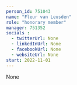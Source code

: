 ```yaml
---
person_id: 751043
name: "Fleur van Leusden"
role: "honorary member"
manager: 751352
socials :
  - twitterUrl: None
  - linkedInUrl: None
  - facebookUrl: None
  - websiteUrl: None
start: 2022-11-01
---
```

None
